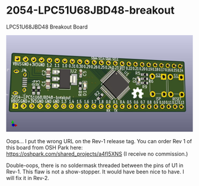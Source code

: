 # 2054-LPC51U68JBD48-breakout
LPC51U68JBD48 Breakout Board

![Front](/2054-LPC51U68JBD48-breakout.jpg)

Oops... I put the wrong URL on the Rev-1 release tag.  You can order Rev 1 of this board from OSH Park here: https://oshpark.com/shared_projects/a4fI5XNS (I receive no commission.)

Double-oops, there is no soldermask threaded between the pins of U1 in Rev-1.  This flaw is not a show-stopper.  It would have been nice to have.  I will fix it in Rev-2.
